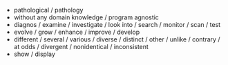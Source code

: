 - pathological / pathology
- without any domain knowledge / program agnostic
- diagnos / examine / investigate / look into / search / monitor / scan / test
- evolve / grow / enhance / improve / develop
- different / several / various / diverse / distinct / other / unlike / contrary / at odds / divergent / nonidentical / inconsistent
- show / display